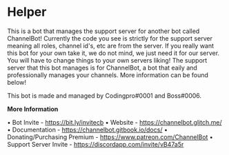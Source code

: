 # Helper

This is a bot that manages the support server for another bot called ChannelBot! Currently the code you see is strictly for the support server meaning all roles, channel id's, etc are from the server. If you really want this bot for your own take it, we do not mind, we just need it for our server. You will have to change things to your own servers liking! The support server that this bot manages is for ChannelBot, a bot that eaily and professionally manages your channels. More information can be found below! 

This bot is made and managed by Codingpro#0001 and Boss#0006. 

**More Information** 

• Bot Invite - https://bit.ly/invitecb
• Website - https://channelbot.glitch.me/
• Documentation - https://channelbot.gitbook.io/docs/
• Donating/Purchasing Premium - https://www.patreon.com/ChannelBot
• Support Server Invite - https://discordapp.com/invite/vB47a5r




